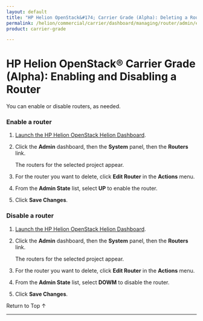 ```yaml
---
layout: default
title: "HP Helion OpenStack&#174; Carrier Grade (Alpha): Deleting a Router"
permalink: /helion/commercial/carrier/dashboard/managing/router/admin/enable/
product: carrier-grade

---
```

<!--UNDER REVISION-->

<script>

function PageRefresh {
onLoad="window.refresh"
}

PageRefresh();

</script>

<!--
<p style="font-size: small;"> <a href="/helion/commercial/carrier/ga1/install/">&#9664; PREV</a> | <a href="/helion/commercial/carrier/ga1/install-overview/">&#9650; UP</a> | <a href="/helion/commercial/carrier/ga1/">NEXT &#9654;</a></p> 
-->

# HP Helion OpenStack&#174; Carrier Grade (Alpha): Enabling and Disabling a Router

You can enable or disable routers, as needed.

### Enable a router ###

1. [Launch the HP Helion OpenStack Helion Dashboard](/helion/openstack/carrier/dashboard/login/).

2. Click the **Admin** dashboard, then the **System** panel, then the **Routers** link.

	The routers for the selected project appear. 

3. For the router you want to delete, click **Edit Router** in the **Actions** menu.

3. From the **Admin State** list, select **UP** to enable the router.

4. Click **Save Changes**.  

### Disable a router ###

1. [Launch the HP Helion OpenStack Helion Dashboard](/helion/openstack/carrier/dashboard/login/).

2. Click the **Admin** dashboard, then the **System** panel, then the **Routers** link.

	The routers for the selected project appear. 

3. For the router you want to delete, click **Edit Router** in the **Actions** menu.

3. From the **Admin State** list, select **DOWM** to disable the router.

4. Click **Save Changes**.  



<a href="#top" style="padding:14px 0px 14px 0px; text-decoration: none;"> Return to Top &#8593; </a>


----

